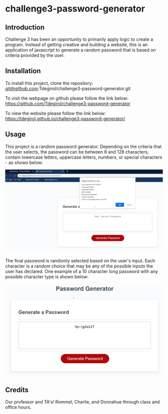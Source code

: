 # challenge3-password-generator

## Introduction

Challenge 3 has been an opportunity to primarily apply logic to create a program. Instead of getting creative and building a website, this is an application of javascript to generate a random password that is based on criteria provided by the user.

## Installation

To install this project, clone the repository:
    git@github.com:Tdegirol/challenge3-password-generator.git

To visit the webpage on github please follow the link below:
    https://github.com/Tdegirol/challenge3-password-generator

To view the website please follow the link below:
    https://tdegirol.github.io/challenge3-password-generator/

## Usage

This project is a random password generator. Depending on the criteria that the user selects, the password can be between 8 and 128 characters, contain lowercase letters, uppercase letters, numbers, or special characters - as shown below:

![Media-Queries-Image](assets/images/criteria.jpg)

The final password is randomly selected based on the user's input. Each character is a random choice that may be any of the possible inputs the user has declared. One example of a 10 character long password with any possible character type is shown below:

![Media-Queries-Image](assets/images/example.jpg)

## Credits

Our professor and TA's! Rommel, Charlie, and Donnahue through class and office hours.
